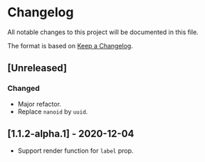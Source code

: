 # Changelog

All notable changes to this project will be documented in this file.

The format is based on [Keep a Changelog](https://keepachangelog.com/en/1.0.0/).

## [Unreleased]

### Changed

- Major refactor.
- Replace `nanoid` by `uuid`.

## [1.1.2-alpha.1] - 2020-12-04

- Support render function for `label` prop.
